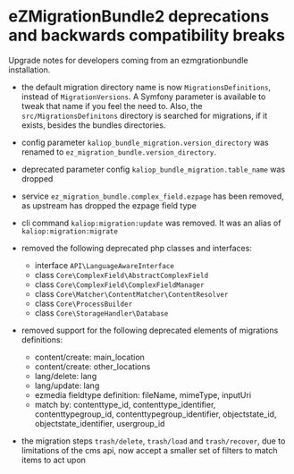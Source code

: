 eZMigrationBundle2 deprecations and backwards compatibility breaks
==================================================================

Upgrade notes for developers coming from an ezmgrationbundle installation.

* the default migration directory name is now `MigrationsDefinitions`, instead of `MigrationVersions`.
  A Symfony parameter is available to tweak that name if you feel the need to.
  Also, the `src/MigrationsDefinitons` directory is searched for migrations, if it exists, besides the
  bundles directories.

* config parameter `kaliop_bundle_migration.version_directory` was renamed to `ez_migration_bundle.version_directory`.

* deprecated parameter config `kaliop_bundle_migration.table_name` was dropped

* service `ez_migration_bundle.complex_field.ezpage` has been removed, as upstream has dropped the ezpage field type

* cli command `kaliop:migration:update` was removed. It was an alias of `kaliop:migration:migrate`

* removed the following deprecated php classes and interfaces:
  - interface `API\LanguageAwareInterface`
  - class `Core\ComplexField\AbstractComplexField`
  - class `Core\ComplexField\ComplexFieldManager`
  - class `Core\Matcher\ContentMatcher\ContentResolver`
  - class `Core\ProcessBuilder`
  - class `Core\StorageHandler\Database`

* removed support for the following deprecated elements of migrations definitions:
  - content/create: main_location
  - content/create: other_locations
  - lang/delete: lang
  - lang/update: lang
  - ezmedia fieldtype definition: fileName, mimeType, inputUri
  - match by: contenttype_id, contenttype_identifier, contenttypegroup_id, contenttypegroup_identifier,
    objectstate_id, objectstate_identifier, usergroup_id

* the migration steps `trash/delete`, `trash/load` and `trash/recover`, due to limitations of the cms api, now accept a
  smaller set of filters to match items to act upon
